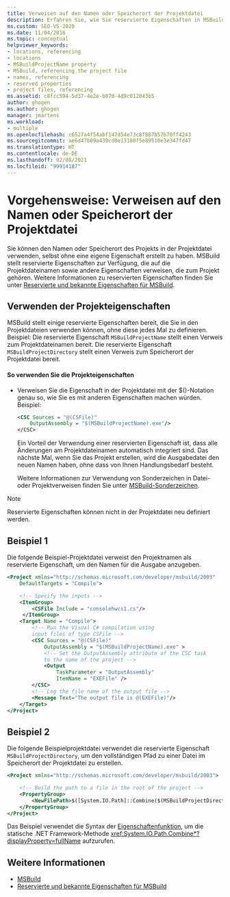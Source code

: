```yaml
---
title: Verweisen auf den Namen oder Speicherort der Projektdatei
description: Erfahren Sie, wie Sie reservierte Eigenschaften in MSBuild verwenden, um auf einen Projektdateinamen oder Speicherort zu verweisen, ohne eigene Eigenschaften erstellen zu müssen.
ms.custom: SEO-VS-2020
ms.date: 11/04/2016
ms.topic: conceptual
helpviewer_keywords:
- locations, referencing
- locations
- MSBuildProjectName property
- MSBuild, referencing the project file
- names, referencing
- reserved properties
- project files, referencing
ms.assetid: c8fcc594-5d37-4e2e-b070-4d9c012043b5
author: ghogen
ms.author: ghogen
manager: jmartens
ms.workload:
- multiple
ms.openlocfilehash: c6527a4f54abf147d54e73c8f887b57b70ff4243
ms.sourcegitcommit: ae6d47b09a439cd0e13180f5e89510e3e347fd47
ms.translationtype: HT
ms.contentlocale: de-DE
ms.lasthandoff: 02/08/2021
ms.locfileid: "99914187"
---
```

# <a name="how-to-reference-the-name-or-location-of-the-project-file"></a>Vorgehensweise: Verweisen auf den Namen oder Speicherort der Projektdatei

Sie können den Namen oder Speicherort des Projekts in der Projektdatei verwenden, selbst ohne eine eigene Eigenschaft erstellt zu haben. MSBuild stellt reservierte Eigenschaften zur Verfügung, die auf die Projektdateinamen sowie andere Eigenschaften verweisen, die zum Projekt gehören. Weitere Informationen zu reservierten Eigenschaften finden Sie unter [Reservierte und bekannte Eigenschaften für MSBuild](../msbuild/msbuild-reserved-and-well-known-properties.md).

## <a name="use-the-project-properties"></a>Verwenden der Projekteigenschaften

 MSBuild stellt einige reservierte Eigenschaften bereit, die Sie in den Projektdateien verwenden können, ohne diese jedes Mal zu definieren. Beispiel: Die reservierte Eigenschaft `MSBuildProjectName` stellt einen Verweis zum Projektdateinamen bereit. Die reservierte Eigenschaft `MSBuildProjectDirectory` stellt einen Verweis zum Speicherort der Projektdatei bereit.

#### <a name="to-use-the-project-properties"></a>So verwenden Sie die Projekteigenschaften

- Verweisen Sie die Eigenschaft in der Projektdatei mit der $()-Notation genau so, wie Sie es mit anderen Eigenschaften machen würden. Beispiel:

  ```xml
  <CSC Sources = "@(CSFile)"
      OutputAssembly = "$(MSBuildProjectName).exe"/>
  </CSC>
  ```

  Ein Vorteil der Verwendung einer reservierten Eigenschaft ist, dass alle Änderungen am Projektdateinamen automatisch integriert sind. Das nächste Mal, wenn Sie das Projekt erstellen, wird die Ausgabedatei den neuen Namen haben, ohne dass von Ihnen Handlungsbedarf besteht.

  Weitere Informationen zur Verwendung von Sonderzeichen in Datei- oder Projektverweisen finden Sie unter [MSBuild-Sonderzeichen](../msbuild/msbuild-special-characters.md).

> [!NOTE]
> Reservierte Eigenschaften können nicht in der Projektdatei neu definiert werden.

## <a name="example-1"></a>Beispiel 1

 Die folgende Beispiel-Projektdatei verweist den Projektnamen als reservierte Eigenschaft, um den Namen für die Ausgabe anzugeben.

```xml
<Project xmlns="http://schemas.microsoft.com/developer/msbuild/2003"
    DefaultTargets = "Compile">

    <!-- Specify the inputs -->
    <ItemGroup>
        <CSFile Include = "consolehwcs1.cs"/>
     </ItemGroup>
    <Target Name = "Compile">
        <!-- Run the Visual C# compilation using
        input files of type CSFile -->
        <CSC Sources = "@(CSFile)"
            OutputAssembly = "$(MSBuildProjectName).exe" >
            <!-- Set the OutputAssembly attribute of the CSC task
            to the name of the project -->
            <Output
                TaskParameter = "OutputAssembly"
                ItemName = "EXEFile" />
        </CSC>
        <!-- Log the file name of the output file -->
        <Message Text="The output file is @(EXEFile)"/>
    </Target>
</Project>
```

## <a name="example-2"></a>Beispiel 2

 Die folgende Beispielprojektdatei verwendet die reservierte Eigenschaft `MSBuildProjectDirectory`, um den vollständigen Pfad zu einer Datei im Speicherort der Projektdatei zu erstellen.

```xml
<Project xmlns="http://schemas.microsoft.com/developer/msbuild/2003">

    <!-- Build the path to a file in the root of the project -->
    <PropertyGroup>
        <NewFilePath>$([System.IO.Path]::Combine($(MSBuildProjectDirectory), `BuildInfo.txt`))</NewFilePath>
    </PropertyGroup>
</Project>
```

Das Beispiel verwendet die Syntax der [Eigenschaftenfunktion](property-functions.md), um die statische .NET Framework-Methode <xref:System.IO.Path.Combine*?displayProperty=fullName> aufzurufen.

## <a name="see-also"></a>Weitere Informationen

- [MSBuild](../msbuild/msbuild.md)
- [Reservierte und bekannte Eigenschaften für MSBuild](../msbuild/msbuild-reserved-and-well-known-properties.md)
